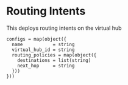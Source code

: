 # Routing Intents

This deploys routing intents on the virtual hub

```hcl
configs = map(object({
  name           = string
  virtual_hub_id = string
  routing_policies = map(object({
    destinations = list(string)
    next_hop     = string
  }))
}))
```
